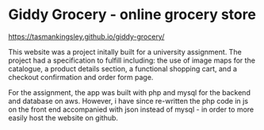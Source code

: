 # Giddy Grocery - online grocery store

https://tasmankingsley.github.io/giddy-grocery/

This website was a project initally built for a university assignment. The project had a specification to fulfill including: the use of image maps for the catalogue, a product details section, a functional shopping cart, and a checkout confirmation and order form page.

For the assignment, the app was built with php and mysql for the backend and database on aws. However, i have since re-written the php code in js on the front end accompanied with json instead of mysql - in order to more easily host the website on github.